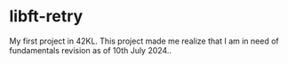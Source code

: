 # libft-retry
My first project in 42KL. This project made me realize that I am in need of fundamentals revision as of 10th July 2024..
